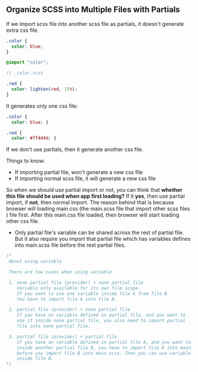 ## Organize SCSS into Multiple Files with Partials

If we import scss file into another scss file as partials, it doesn't
generate extra css file.

```scss
.color {
  color: blue;
}

@import "color";
```

```scss
// _color.scss

.red {
  color: lighten(red, 15%);
}
```

It generates only one css file:
```css
.color {
  color: blue; }

.red {
  color: #ff4d4d; }
```

If we don't use partials, then it generate another css file.


Things to know:

* If importing partial file, won't generate a new css file
* If importing normal scss file, it will generate a new css file

So when we should use partial import or not, you can think that 
**whether this file should be used when app first loading?** 
If it **yes**, then use partial import, if **not**, then normal import.
The reason behind that is because browser will loading main css (the main.scss file that import other scss files ) file first.
 After this main.css file loaded, then browser will start loading other css file.
  
* Only partial file's variable can be shared across the rest of partial file. But it also require you import that partial file which has variables defines into main.scss file before the rest partial files.
  
```scss
/*
 About using variable

 There are tow cases when using variable

 1. none partial file (provider) + none partial file
    Variable only available for its own file scope.
    If you want to use one variable inside file A from file B
    You have to import file A into file B.

 2. partial file (provider) + none partial file
    If you have an variable defined in partial file, and you want to
    use it inside none partial file, you also need to import partial
    file into none partial file.

 3. partial file (provider) + partial file
    If you have an variable defined in partial file A, and you want to use it
    inside another partial file B, you have to import file A into main.scss file
    before you import file B into main.scss. Then you can use variable inside file A
    inside file B.
*/
```  